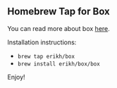 ## Homebrew Tap for Box

You can read more about box [here](https://github.com/erikh/box).

Installation instructions:

* `brew tap erikh/box`
* `brew install erikh/box/box`

Enjoy!

